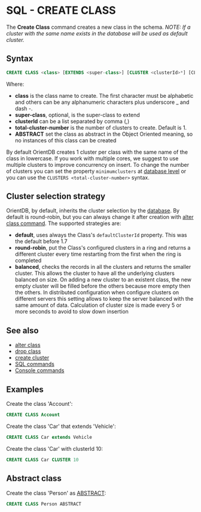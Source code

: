 # SQL - CREATE CLASS

The **Create Class** command creates a new class in the schema. *NOTE: If a cluster with the same name exists in the database will be used as default cluster.*

## Syntax

```sql
CREATE CLASS <class> [EXTENDS <super-class>] [CLUSTER <clusterId>*] [CLUSTERS <total-cluster-number>] [ABSTRACT]
```

Where:
- **class** is the class name to create. The first character must be alphabetic and others can be any alphanumeric characters plus underscore _ and dash -.
- **super-class**, optional, is the super-class to extend
- **clusterId** can be a list separated by comma (,)
- **total-cluster-number** is the number of clusters to create. Default is 1.
- **ABSTRACT** set the class as abstract in the Object Oriented meaning, so no instances of this class can be created

By default OrientDB creates 1 cluster per class with the same name of the class in lowercase. If you work with multiple cores, we suggest to use multiple clusters to improve concurrency on insert. To change the number of clusters you can set the property ```minimumclusters``` at [database level](SQL-Alter-Database.md) or you can use the `CLUSTERS <total-cluster-number>` syntax.

## Cluster selection strategy
OrientDB, by default, inherits the cluster selection by the [database](SQL-Alter-Database.md). By default is round-robin, but you can always change it after creation with [alter class command](SQL-Alter-Class.md). The supported strategies are:
- **default**, uses always the Class's ```defaultClusterId``` property. This was the default before 1.7
- **round-robin**, put the Class's configured clusters in a ring and returns a different cluster every time restarting from the first when the ring is completed
- **balanced**, checks the records in all the clusters and returns the smaller cluster. This allows the cluster to have all the underlying clusters balanced on size. On adding a new cluster to an existent class, the new empty cluster will be filled before the others because more empty then the others. In distributed configuration when configure clusters on different servers this setting allows to keep the server balanced with the same amount of data. Calculation of cluster size is made every 5 or more seconds to avoid to slow down insertion

## See also
- [alter class](SQL-Alter-Class.md)
- [drop class](SQL-Drop-Class.md)
- [create cluster](SQL-Create-Cluster.md)
- [SQL commands](SQL.md)
- [Console commands](Console-Commands.md)

## Examples

Create the class 'Account':
```sql
CREATE CLASS Account
```

Create the class 'Car' that extends 'Vehicle':
```sql
CREATE CLASS Car extends Vehicle
```

Create the class 'Car' with clusterId 10:
```sql
CREATE CLASS Car CLUSTER 10
```

## Abstract class

Create the class 'Person' as [ABSTRACT](Concepts.md#abstract-class):
```sql
CREATE CLASS Person ABSTRACT
```
